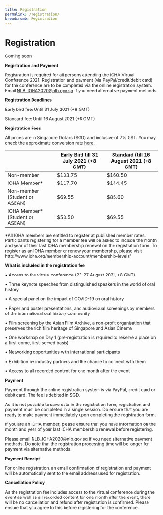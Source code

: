 ```yaml
---
title: Registration
permalink: /registration/
breadcrumb: Registration
---
```

# Registration

Coming soon

<b>Registration and Payment </b>

Registration is required for all persons attending the IOHA Virtual Conference 2021. Registration and payment (via PayPal/credit/debit card) for the conference are to be completed via the online registration system. Email [NLB_IOHA2020@nlb.gov.sg](NLB_IOHA2020@nlb.gov.sg) if you need alternative payment methods.

<b>Registration Deadlines </b>

Early bird fee: Until 31 July 2021 (+8 GMT)

Standard fee: Until 16 August 2021 (+8 GMT)

<b> Registration Fees </b>

All prices are in Singapore Dollars (SGD) and inclusive of 7% GST. You may check the approximate conversion rate [here](https://xe.com/currencyconverter/).

| | Early Bird till 31 July 2021 (+8 GMT) | Standard (till 16 August 2021 (+8 GMT) |
| -------- | -------- | -------- |
| Non-member | $133.75 | $160.50 |
|IOHA Member* | $117.70 | $144.45 | 
| Non-member (Student or ASEAN) | $69.55 | $85.60 |
| IOHA Member* (Student or ASEAN) | $53.50 | $69.55 |



*All IOHA members are entitled to register at published member rates. Participants registering for a member fee will be asked to include the month and year of their last IOHA membership renewal on the registration form. To register as an IOHA member or renew your membership, please visit http://www.ioha.org/membership-account/membership-levels/

<b>What is included in the registration fee</b>

•	Access to the virtual conference (23–27 August 2021, +8 GMT)

•	Three keynote speeches from distinguished speakers in the world of oral history

• A special panel on the impact of COVID-19 on oral history

•	Paper and poster presentations, and audiovisual screenings by members of the international oral history community

•	Film screening by the Asian Film Archive, a non-profit organisation that preserves the rich film heritage of Singapore and Asian Cinema

•	One workshop on Day 1 (pre-registration is required to reserve a place on a first-come, first-served basis)

•	Networking opportunities with international participants

•	Exhibition by industry partners and the chance to connect with them

•	Access to all recorded content for one month after the event

<b>Payment</b>

Payment through the online registration system is via PayPal, credit card or debit card. The fee is debited in SGD.

As it is not possible to save data in the registration form, registration and payment must be completed in a single session. Do ensure that you are ready to make payment immediately upon completing the registration form.

If you are an IOHA member, please ensure that you have information on the month and year of your last IOHA membership renewal before registering.

Please email [NLB_IOHA2020@nlb.gov.sg ](NLB_IOHA2020@nlb.gov.sg )if you need alternative payment methods. Do note that the registration processing time will be longer for payment via alternative methods. 

<b>Payment Receipt</b>

For online registration, an email confirmation of registration and payment will be automatically sent to the email address used for registration.

<b>Cancellation Policy</b>

As the registration fee includes access to the virtual conference during the event as well as all recorded content for one month after the event, there will be no cancellation and refund after registration is confirmed. Please ensure that you agree to this before registering for the conference.